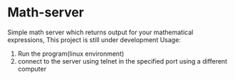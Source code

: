 ﻿# Math-server
 Simple math server which returns output for your mathematical expressions, This project is still under development
 Usage:
 1) Run the program(linux environment)
 2) connect to the server using telnet in the specified port using a different computer
 
